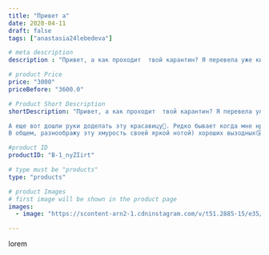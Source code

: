```yaml
---
title: "Привет а"
date: 2020-04-11
draft: false
tags: ["anastasia24lebedeva"]

# meta description
description : "Привет, а как проходит  твой карантин? Я перевела уже килограмм 6//-7муки чтобы порадовать своих домочадцев🙈. Мне иногда кажется, что когда это все закончится м"

# product Price
price: "3000"
priceBefore: "3600.0"

# Product Short Description
shortDescription: "Привет, а как проходит  твой карантин? Я перевела уже килограмм 6//-7муки чтобы порадовать своих домочадцев🙈. Мне иногда кажется, что когда это все закончится мы будем колобками🤭, потому решили с мужем активно заняться физнагрузкой💪. Выучили с дочей сложение и вычитание, в общем развлекается как можем😉

А еще вот дошли руки доделать эту красавицу🤩. Редко бывает когда мне нравится сделанная мной кукла до конца, я очень критично отношусь к своим работам (муж подтвердит), поэтому не всегда показываю все игрушки. НО, эта малышка меня покарила, как только я её связала. К тому же, в этот раз я не спроста выбрала такое оформление. Мысль сделать образ художницы пришёл ко мне, когда я смотрела как доча выполняет очередное занятие от @art_toks  отдельное Вам спасибо за это, доча занята целых 2 часа за занятием, но это другая история) 😘.
В общем, разноображу эту хмурость своей яркой нотой) хороших вызодных😘"

#product ID
productID: "B-1_nyZIirt"

# type must be "products"
type: "products"

# product Images
# first image will be shown in the product page
images:
  - image: "https://scontent-arn2-1.cdninstagram.com/v/t51.2885-15/e35/92631343_641542123070747_5864250430240992005_n.jpg?se=7&tp=1&_nc_ht=scontent-arn2-1.cdninstagram.com&_nc_cat=111&_nc_ohc=RTmBGANGI0EAX_EMUR1&ccb=7-4&oh=4ed949cc43b04bda23e3f6fe31147268&oe=60834B31&ig_cache_key=MjI4NTAxMjE5NzA1ODk0NzgyMQ%3D%3D.2-ccb7-4"

---
```

lorem
